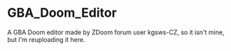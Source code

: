 # GBA_Doom_Editor
A GBA Doom editor made by ZDoom forum user kgsws-CZ, so it isn't mine, but I'm reuploading it here.
